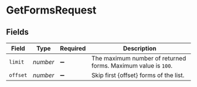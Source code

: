 # GetFormsRequest


## Fields

| Field                                                         | Type                                                          | Required                                                      | Description                                                   |
| ------------------------------------------------------------- | ------------------------------------------------------------- | ------------------------------------------------------------- | ------------------------------------------------------------- |
| `limit`                                                       | *number*                                                      | :heavy_minus_sign:                                            | The maximum number of returned forms. Maximum value is `100`. |
| `offset`                                                      | *number*                                                      | :heavy_minus_sign:                                            | Skip first {offset} forms of the list.                        |